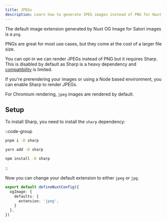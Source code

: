 ```yaml
---
title: JPEGs
description: Learn how to generate JPEG images instead of PNG for Nuxt OG Image.
---
```


The default image extension generated by Nuxt OG Image for Satori images is a `png`.

PNGs are great for most use cases, but they come at the cost of a larger file size.

You can opt-in we can render JPEGs instead of PNG but it requires Sharp. This is disabled
by default as Sharp is a heavy dependency and [compatibility](/og-image/guides/compatibility) is limited.

If you're prerendering your images or using a Node based environment, you can enable Sharp to render JPEGs.

For Chromium rendering, `jpeg` images are rendered by default.

## Setup

To install Sharp, you need to install the `sharp` dependency:

::code-group

```sh [pnpm]
pnpm i -D sharp
```

```bash [yarn]
yarn add -D sharp
```

```bash [npm]
npm install -D sharp
```

::

Now you can change your default extension to either `jpeg` or `jpg`.

```ts [nuxt.config.ts]
export default defineNuxtConfig({
  ogImage: {
    defaults: {
      extension: 'jpeg',
    }
  },
})
```
